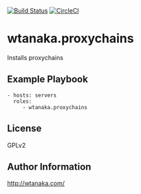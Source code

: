 [![Build Status](https://travis-ci.org/wtanaka/ansible-role-proxychains.svg?branch=master)](https://travis-ci.org/wtanaka/ansible-role-proxychains)
[![CircleCI](https://circleci.com/gh/wtanaka/ansible-role-proxychains.svg?style=svg)](https://circleci.com/gh/wtanaka/ansible-role-proxychains)

wtanaka.proxychains
===================

Installs proxychains

Example Playbook
----------------

    - hosts: servers
      roles:
         - wtanaka.proxychains

License
-------

GPLv2

Author Information
------------------

http://wtanaka.com/
